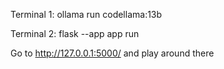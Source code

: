 Terminal 1: 
  ollama run codellama:13b

Terminal 2:
  flask --app app run

Go to http://127.0.0.1:5000/ and play around there